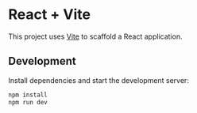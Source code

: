 # React + Vite

This project uses [Vite](https://vitejs.dev/) to scaffold a React application.

## Development

Install dependencies and start the development server:

```bash
npm install
npm run dev
```

